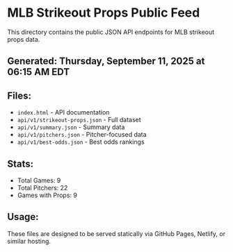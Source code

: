 # MLB Strikeout Props Public Feed

This directory contains the public JSON API endpoints for MLB strikeout props data.

## Generated: Thursday, September 11, 2025 at 06:15 AM EDT

## Files:
- `index.html` - API documentation
- `api/v1/strikeout-props.json` - Full dataset
- `api/v1/summary.json` - Summary data
- `api/v1/pitchers.json` - Pitcher-focused data  
- `api/v1/best-odds.json` - Best odds rankings

## Stats:
- Total Games: 9
- Total Pitchers: 22
- Games with Props: 9

## Usage:
These files are designed to be served statically via GitHub Pages, Netlify, or similar hosting.
